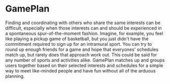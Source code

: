 GamePlan
===================
Finding and coordinating with others who share the same interests can be difficult, especially when those interests can and should be experienced in a spontaneous spur-of-the-moment fashion. Imagine, for example, you feel like playing a pickup game of basketball, but you just didn't have the commitment required to sign up for an intramural sport. You can try to round up enough friends for a game and hope that everyones' schedules match up, but rarely does that approach work out. This could be said for any number of sports and activities alike. GamePlan matches up and groups users together based on their selected interests and schedules for a simple way to meet like-minded people and have fun without all of the arduous planning.
